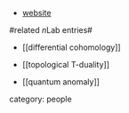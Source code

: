 * [website](http://www.mathematik.uni-regensburg.de/Bunke/)


#related $n$Lab entries#

* [[differential cohomology]]

* [[topological T-duality]]

* [[quantum anomaly]]


category: people